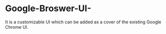 # Google-Broswer-UI-
It is a customizable UI which can be added as a cover of the existing Google Chrome UI.
